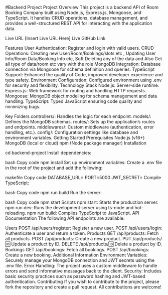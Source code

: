 #Backend Project
Project Overview
This project is a backend API of Room Booking Company built using Node.js, Express.js, Mongoose, and TypeScript. It handles CRUD operations, database management, and provides a well-structured REST API for interacting with the application data.

Live URL
[Insert Live URL Here]
Live GitHub Link

Features
User Authentication: Register and login with valid users.
CRUD Operations: Creating new User/Room/Bookings/slots etc , Updating User Info/Room Data/Booking Info etc, Soft Deleting any of the data and Also Get all type of data/room etc vary with the role
MongoDB Integration: Database connection via Mongoose for schema definition and queries.
TypeScript Support: Enhanced the quality of Code, improved developer experience and type safety.
Environment Configuration: Configured environment using .env for security and flexibility.
Technology Stack
Node.js: Server-side runtime.
Express.js: Web framework for routing and handling HTTP requests.
Mongoose: MongoDB object modeling for schema management and data handling.
TypeScript: Typed JavaScript ensuring code quality and minimizing bugs.

Key Folders
controllers/: Handles the logic for each endpoint.
models/: Defines the MongoDB schemas.
routes/: Sets up the application’s routes and endpoints.
middlewares/: Custom middleware (authentication, error handling, etc.).
config/: Configuration settings like database and environment variables.
Getting Started
Prerequisites
Node.js (v16+)
MongoDB (local or cloud)
npm (Node package manager)
Installation

cd backend-project
Install dependencies:

bash
Copy code
npm install
Set up environment variables: Create a .env file in the root of the project and add the following:

makefile
Copy code
DATABASE_URL=<your-mongodb-url>
PORT=5000
JWT_SECRET=<your-jwt-secret>
Compile TypeScript:

bash
Copy code
npm run build
Run the server:

bash
Copy code
npm start
Scripts
npm start: Starts the production server.
npm run dev: Runs the development server using ts-node and hot-reloading.
npm run build: Compiles TypeScript to JavaScript.
API Documentation
The following API endpoints are available:

Users
POST /api/users/register: Register a new user.
POST /api/users/login: Authenticate a user and return a token.
Products
GET /api/products: Fetch all products.
POST /api/products: Create a new product.
PUT /api/products/:id: Update a product by ID.
DELETE /api/products/:id: Delete a product by ID.
Bookings
GET /api/bookings: Fetch all bookings.
POST /api/bookings: Create a new booking.
Additional Information
Environment Variables: Securely manage your MongoDB connection and JWT secrets using the .env file.
Error Handling: The project uses a custom middleware to handle errors and send informative messages back to the client.
Security: Includes basic security practices such as password hashing and JWT-based authentication.
Contributing
If you wish to contribute to the project, please fork the repository and create a pull request. All contributions are welcome!
